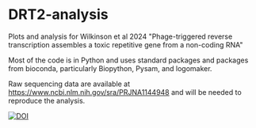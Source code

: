 # DRT2-analysis
Plots and analysis for Wilkinson et al 2024 "Phage-triggered reverse transcription assembles a toxic repetitive gene from a non-coding RNA"

Most of the code is in Python and uses standard packages and packages from bioconda, particularly Biopython, Pysam, and logomaker.

Raw sequencing data are available at https://www.ncbi.nlm.nih.gov/sra/PRJNA1144948 and will be needed to reproduce the analysis.

[![DOI](https://zenodo.org/badge/838587520.svg)](https://zenodo.org/doi/10.5281/zenodo.13257155)
